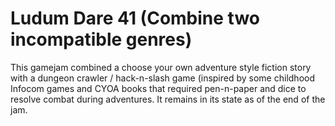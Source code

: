 # Ludum Dare 41 (Combine two incompatible genres)

This gamejam combined a choose your own adventure style fiction story with a dungeon crawler / hack-n-slash game (inspired by some childhood Infocom games and CYOA books that required pen-n-paper and dice to resolve combat during adventures. It remains in its state as of the end of the jam.
